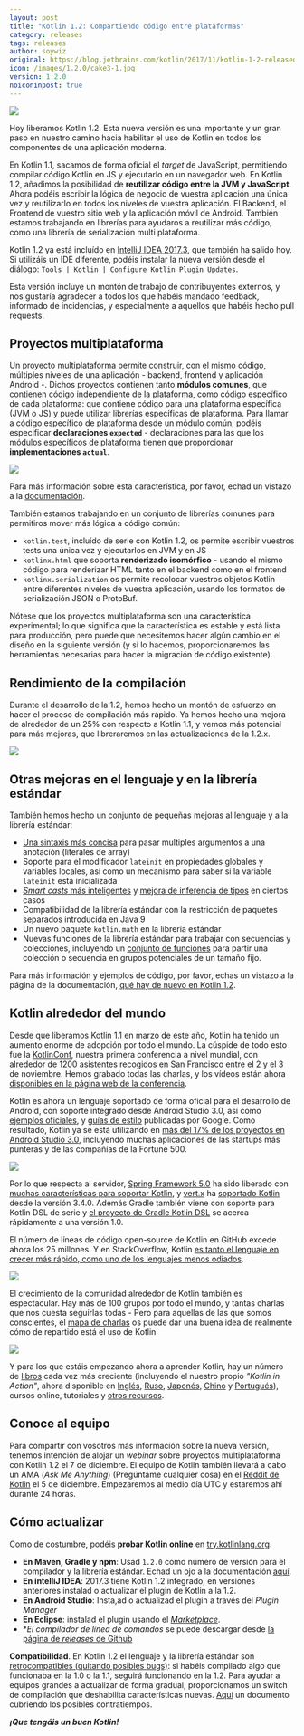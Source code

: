 ```yaml
---
layout: post
title: "Kotlin 1.2: Compartiendo código entre plataformas"
category: releases
tags: releases
author: soywiz
original: https://blog.jetbrains.com/kotlin/2017/11/kotlin-1-2-released/
icon: /images/1.2.0/cake3-1.jpg
version: 1.2.0
noiconinpost: true
---
```


![](/images/1.2.0/cake3-1.jpg)

Hoy liberamos Kotlin 1.2. Esta nueva versión es una importante y un gran paso en nuestro camino hacia habilitar el uso de Kotlin en todos los componentes de una aplicación moderna.

<!--more-->

En Kotlin 1.1, sacamos de forma oficial el *target* de JavaScript, permitiendo compilar código Kotlin en JS y ejecutarlo en un navegador web. En Kotlin 1.2, añadimos la posibilidad de **reutilizar código entre la JVM y JavaScript**. Ahora podéis escribir la lógica de negocio de vuestra aplicación una única vez y reutilizarlo en todos los niveles de vuestra aplicación. El Backend, el Frontend de vuestro sitio web y la aplicación móvil de Android. También estamos trabajando en librerías para ayudaros a reutilizar más código, como una librería de serialización multi plataforma.

Kotlin 1.2 ya está incluído en [IntelliJ IDEA 2017.3](https://www.jetbrains.com/idea/), que también ha salido hoy. Si utilizáis un IDE diferente, podéis instalar la nueva versión desde el diálogo: `Tools | Kotlin | Configure Kotlin Plugin Updates`.

Esta versión incluye un montón de trabajo de contribuyentes externos,  y nos gustaría agradecer a todos los que habéis mandado feedback, informado de incidencias, y especialmente a aquellos que habéis hecho pull requests.

## Proyectos multiplataforma

Un proyecto multiplataforma permite construir, con el mismo código, múltiples niveles de una aplicación - backend, frontend y aplicación Android -. Dichos proyectos contienen tanto **módulos comunes**, que contienen código independiente de la plataforma, como código específico de cada plataforma: que contiene código para una plataforma específica (JVM o JS) y puede utilizar librerías específicas de plataforma. Para llamar a código específico de plataforma desde un módulo común, podéis especificar **declaraciones `expected`** - declaraciones para las que los módulos específicos de plataforma tienen que proporcionar **implementaciones `actual`**.

![](/images/1.2.0/MPP.png)

Para más información sobre esta característica, por favor, echad un vistazo a la [documentación](http://kotlinlang.org/docs/reference/multiplatform.html).

También estamos trabajando en un conjunto de librerías comunes para permitiros mover más lógica a código común:

* `kotlin.test`, incluído de serie con Kotlin 1.2, os permite escribir vuestros tests una única vez y ejecutarlos en JVM y en JS
* `kotlinx.html` que soporta **renderizado isomórfico** - usando el mismo código para renderizar HTML tanto en el backend como en el frontend
* `kotlinx.serialization` os permite recolocar vuestros objetos Kotlin entre diferentes niveles de vuestra aplicación, usando los formatos de serialización JSON o ProtoBuf.

Nótese que los proyectos multiplataforma son una característica experimental; lo que significa que la característica es estable y está lista para producción, pero puede que necesitemos hacer algún cambio en el diseño en la siguiente versión (y si lo hacemos, proporcionaremos las herramientas necesarias para hacer la migración de código existente).

## Rendimiento de la compilación

Durante el desarrollo de la 1.2, hemos hecho un montón de esfuerzo en hacer el proceso de compilación más rápido. Ya hemos hecho una mejora de alrededor de un 25% con respecto a Kotlin 1.1, y vemos más potencial para más mejoras, que libreraremos en las actualizaciones de la 1.2.x.

![](/images/1.2.0/CompilationSpeed.png)

## Otras mejoras en el lenguaje y en la librería estándar

También hemos hecho un conjunto de pequeñas mejoras al lenguaje y a la librería estándar:

* [Una sintaxis más concisa](http://kotlinlang.org/docs/reference/whatsnew12.html#array-literals-in-annotations) para pasar multiples argumentos a una anotación (literales de array)
* Soporte para el modificador `lateinit` en propiedades globales y variables locales, así como un mecanismo para saber si la variable `lateinit` está inicializada
* [*Smart casts* más inteligentes](http://kotlinlang.org/docs/reference/whatsnew12.html#smart-cast-improvements) y [mejora de inferencia de tipos](http://kotlinlang.org/docs/reference/whatsnew12.html#information-from-explicit-casts-is-used-for-type-inference) en ciertos casos
* Compatibilidad de la librería estándar con la restricción de paquetes separados introducida en Java 9
* Un nuevo paquete `kotlin.math` en la librería estándar
* Nuevas funciones de la librería estándar para trabajar con secuencias y colecciones, incluyendo un [conjunto de funciones](http://kotlinlang.org/docs/reference/whatsnew12.html#windowed-chunked-zipwithnext) para partir una colección o secuencia en grupos potenciales de un tamaño fijo.

Para más información y ejemplos de código, por favor, echas un vistazo a la página de la documentación, [qué hay de nuevo en Kotlin 1.2](http://kotlinlang.org/docs/reference/whatsnew12.html).

## Kotlin alrededor del mundo

Desde que liberamos Kotlin 1.1 en marzo de este año, Kotlin ha tenido un aumento enorme de adopción por todo el mundo. La cúspide de todo esto fue la [KotlinConf](https://kotlinconf.com/), nuestra primera  conferencia a nivel mundial, con alrededor de 1200 asistentes recogidos en San Francisco entre el 2 y el 3 de noviembre. Hemos grabado todas las charlas, y los vídeos están ahora [disponibles en la página web de la conferencia](https://kotlinconf.com/talks/).

Kotlin es ahora un lenguaje soportado de forma oficial para el desarrollo de Android, con soporte integrado desde Android Studio 3.0, así como [ejemplos oficiales](https://developer.android.com/samples/index.html?language=kotlin), y [guías de estilo](https://android.github.io/kotlin-guides/) publicadas por Google. Como resultado, Kotlin ya se está utilizando en [más del 17% de los proyectos en Android Studio 3.0](https://android-developers.googleblog.com/2017/11/update-on-kotlin-for-android.html), incluyendo muchas aplicaciones de las startups más punteras y de las compañías de la Fortune 500.

![](/images/1.2.0/KotlinConfUsers.jpg)

Por lo que respecta al servidor, [Spring Framework 5.0](https://spring.io/blog/2017/09/28/spring-framework-5-0-goes-ga) ha sido liberado con [muchas características para soportar Kotlin](https://docs.spring.io/spring/docs/current/spring-framework-reference/languages.html#kotlin), y [vert.x](http://vertx.io/) ha [soportado Kotlin](http://vertx.io/docs/vertx-core/kotlin/) desde la versión 3.4.0. Además Gradle también viene con soporte para Kotlin DSL de serie y [el proyecto de Gradle Kotlin DSL](https://github.com/gradle/kotlin-dsl) se acerca rápidamente a una versión 1.0.

El número de líneas de código open-source de Kotlin en GitHub excede ahora los 25 millones. Y en StackOverflow, Kotlin [es tanto el lenguaje en crecer más rápido, como uno de los lenguajes menos odiados](https://stackoverflow.blog/2017/10/31/disliked-programming-languages/).

![](/images/1.2.0/KotlinAdoption.png)

El crecimiento de la comunidad alrededor de Kotlin también es espectacular. Hay más de 100 grupos por todo el mundo, y tantas charlas que nos cuesta seguirlas todas - Pero para aquellas de las que somos conscientes, el [mapa de charlas](http://kotlinlang.org/community/talks.html) os puede dar una buena idea de realmente cómo de repartido está el uso de Kotlin.

![](/images/1.2.0/KUGmap.png)

Y para los que estáis empezando ahora a aprender Kotlin, hay un número de [libros](http://kotlinlang.org/docs/books.html) cada vez más creciente  (incluyendo el nuestro propio *"Kotlin in Action"*, ahora disponible en [Inglés](https://manning.com/books/kotlin-in-action), [Ruso](https://dmkpress.com/catalog/computer/programming/java/978-5-97060-497-7/), [Japonés](https://www.amazon.co.jp/Kotlin%E3%82%A4%E3%83%B3%E3%83%BB%E3%82%A2%E3%82%AF%E3%82%B7%E3%83%A7%E3%83%B3-Dmitry-Jemerov/dp/4839961743/ref=sr_1_2?ie=UTF8&qid=1511539431&sr=8-2&keywords=kotlin), [Chino](https://www.amazon.com/Kotlin%E5%AE%9E%E6%88%98-Svetlana-Isakova-Dmitry-Jemerov/dp/B07568C58F/ref=sr_1_3?s=books&ie=UTF8&qid=1511539582&sr=1-3) y [Portugués](https://novatec.com.br/livros/kotlin-em-acao/)), cursos online, tutoriales y [otros recursos](http://kotlinlang.org/community/).

## Conoce al equipo

Para compartir con vosotros más información sobre la nueva versión, tenemos intención de alojar un *webinar* sobre proyectos multiplataforma con Kotlin 1.2 el 7 de diciembre. El equipo de Kotlin también llevará a cabo un AMA (*Ask Me Anything*) (Pregúntame cualquier cosa) en el [Reddit de Kotlin](https://www.reddit.com/r/Kotlin/) el 5 de diciembre. Empezaremos al medio día UTC y estaremos ahí durante 24 horas.

## Cómo actualizar

Como de costumbre, podéis **probar Kotlin online** en [try.kotlinlang.org](https://try.kotlinlang.org).

* **En Maven, Gradle y npm**: Usad `1.2.0` como número de versión para el compilador y la librería estándar. Echad un ojo a la documentación [aquí](http://kotlinlang.org/docs/reference/using-gradle.html).
* **En intelliJ IDEA**: 2017.3 tiene Kotlin 1.2 integrado, en versiones anteriores instalad o actualizar el plugin de Kotlin a la 1.2.
* **En Android Studio**: Insta,ad o actualizad el plugin a través del *Plugin Manager*
* **En Eclipse**: instalad el plugin usando el [*Marketplace*](https://marketplace.eclipse.org/content/kotlin-plugin-eclipse).
* **El compilador de línea de comandos* se puede descargar desde [la página de *releases* de Github](https://github.com/JetBrains/kotlin/releases/tag/v1.2.0)

**Compatibilidad**. En Kotlin 1.2 el lenguaje y la librería estándar son [retrocompatibles (quitando posibles bugs)](http://kotlinlang.org/docs/reference/compatibility.html): si habéis compilado algo que funcionaba en la 1.0 o la 1.1, seguirá funcionando en la 1.2. Para ayudar a equipos grandes a actualizar de forma gradual, proporcionamos un switch de compilación que deshabilita características nuevas. [Aquí](http://kotlinlang.org/docs/reference/compatibility.html#binary-compatibility-warnings) un documento cubriendo los posibles contratiempos.

***¡Que tengáis un buen Kotlin!***